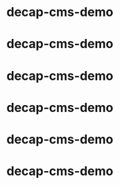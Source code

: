 # decap-cms-demo
# decap-cms-demo
# decap-cms-demo
# decap-cms-demo
# decap-cms-demo
# decap-cms-demo

